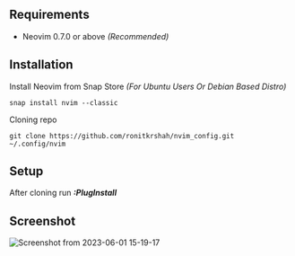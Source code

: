 ## Requirements
* Neovim 0.7.0 or above _(Recommended)_


## Installation
Install Neovim from Snap Store _(For Ubuntu Users Or Debian Based Distro)_
~~~
snap install nvim --classic
~~~

Cloning repo
~~~
git clone https://github.com/ronitkrshah/nvim_config.git ~/.config/nvim
~~~

## Setup
After cloning run ___:PlugInstall___

## Screenshot
![Screenshot from 2023-06-01 15-19-17](https://github.com/ronitkrshah/nvim_config/assets/118371892/2e7f6f61-768a-443f-a046-eb7a2013ca28)
